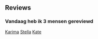## Reviews

### Vandaag heb ik 3 mensen gereviewd

[Karima](https://github.com/Karima002/connect-your-tribe-profile-card-/issues/1)
[Stella](https://github.com/misspastelwitch/connect-your-tribe-profile-card/issues/1)
[Kate](https://github.com/Kitkatisvibing/connect-your-tribe-profile-card/issues/1)


